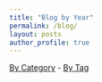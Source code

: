 ```yaml
---
title: "Blog by Year"
permalink: /blog/
layout: posts
author_profile: true
---
```

<p><a href="/categories/">By Category</a> - <a href="/tags/">By Tag</a></p>
